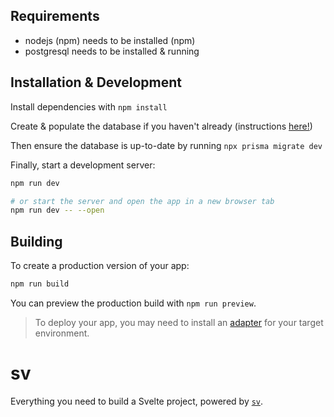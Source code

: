 ## Requirements
- nodejs (npm) needs to be installed (npm)
- postgresql needs to be installed & running

## Installation & Development

Install dependencies with `npm install`

Create & populate the database if you haven't already (instructions [here!](https://github.com/seshunASU/covid-visualizer/blob/docs/README.md))

Then ensure the database is up-to-date by running `npx prisma migrate dev`

Finally, start a development server:
```bash
npm run dev

# or start the server and open the app in a new browser tab
npm run dev -- --open
```

## Building

To create a production version of your app:

```bash
npm run build
```

You can preview the production build with `npm run preview`.

> To deploy your app, you may need to install an [adapter](https://svelte.dev/docs/kit/adapters) for your target environment.

# sv

Everything you need to build a Svelte project, powered by [`sv`](https://github.com/sveltejs/cli).